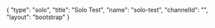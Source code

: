 {
    "type": "solo",
    "title": "Solo Test",
    "name": "solo-test",
    "channelId": "",
    "layout": "bootstrap"
}
